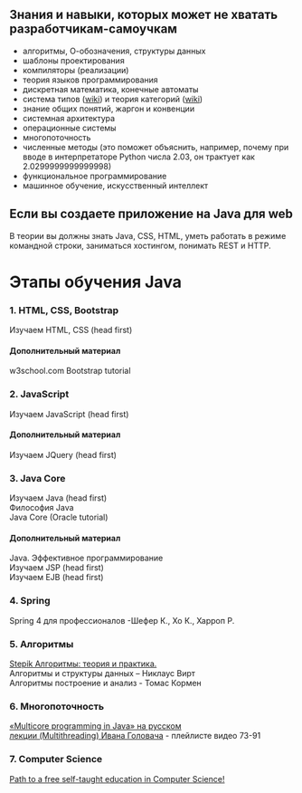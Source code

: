 
Знания и навыки, которых может не хватать разработчикам-самоучкам
-----------------------------------------------------------------

*   алгоритмы, О-обозначения, структуры данных
*   шаблоны проектирования
*   компиляторы (реализации)
*   теория языков программирования
*   дискретная математика, конечные автоматы
*   система типов ([wiki](https://web.archive.org/web/20211021090153/https://ru.wikipedia.org/wiki/%D0%A1%D0%B8%D1%81%D1%82%D0%B5%D0%BC%D0%B0_%D1%82%D0%B8%D0%BF%D0%BE%D0%B2)) и теория категорий ([wiki](https://web.archive.org/web/20211021090153/https://ru.wikipedia.org/wiki/%D0%A2%D0%B5%D0%BE%D1%80%D0%B8%D1%8F_%D0%BA%D0%B0%D1%82%D0%B5%D0%B3%D0%BE%D1%80%D0%B8%D0%B9))
*   знание общих понятий, жаргон и конвенции
*   системная архитектура
*   операционные системы
*   многопоточность
*   численные методы (это поможет объяснить, например, почему при вводе в интерпретаторе Python числа 2.03, он трактует как 2.0299999999999998)
*   функциональное программирование
*   машинное обучение, искусственный интеллект

Если вы создаете приложение на Java для web
-------------------------------------------

В теории вы должны знать Java, CSS, HTML, уметь работать в режиме командной строки, заниматься хостингом, понимать REST и HTTP.

Этапы обучения Java
===================

### 1\. HTML, CSS, Bootstrap

Изучаем HTML, CSS (head first)

#### Дополнительный материал

w3school.com Bootstrap tutorial

### 2\. JavaScript

Изучаем JavaScript (head first)

#### Дополнительный материал

Изучаем JQuery (head first)

### 3\. Java Core

Изучаем Java (head first)  
Философия Java  
Java Core (Oracle tutorial)

#### Дополнительный материал

Java. Эффективное программирование  
Изучаем JSP (head first)  
Изучаем EJB (head first)

### 4\. Spring

Spring 4 для профессионалов -Шефер К., Хо К., Харроп Р.

### 5\. Алгоритмы

[Stepik Алгоритмы: теория и практика.](https://web.archive.org/web/20211021090153/https://stepik.org/course/217/)  
Алгоритмы и структуры данных – Никлаус Вирт  
Алгоритмы построение и анализ - Томас Кормен

### 6\. Многопоточность

[«Multicore programming in Java» на русском](https://web.archive.org/web/20211021090153/https://habr.com/ru/company/golovachcourses/blog/256883/)  
[лекции (Multithreading) Ивана Головача](https://web.archive.org/web/20211021090153/https://www.youtube.com/playlist?list=PLwcDaxeEINaemIX9OqrAjilBL6MTNikh8) - плейлисте видео 73-91

### 7\. Computer Science

[Path to a free self-taught education in Computer Science!](https://web.archive.org/web/20211021090153/https://github.com/ossu/computer-science)
